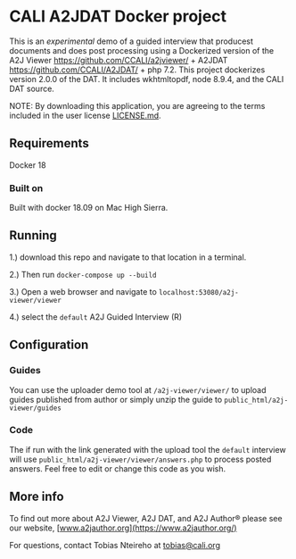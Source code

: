 # CALI A2JDAT Docker project
This is an *experimental* demo of a guided interview that producest documents and does post processing using a Dockerized version of the A2J Viewer https://github.com/CCALI/a2jviewer/ + A2JDAT
https://github.com/CCALI/A2JDAT/ + php 7.2. This project dockerizes version 2.0.0 of the DAT.  It includes wkhtmltopdf, node 8.9.4, and the CALI DAT source.

NOTE: By downloading this application, you are agreeing to the terms included in the user license [LICENSE.md](https://github.com/CCALI/A2JDAT/blob/master/LICENSE.md).

## Requirements
Docker 18

### Built on
Built with docker 18.09 on Mac High Sierra.

## Running
1.) download this repo and navigate to that location in a terminal.

2.) Then run `docker-compose up --build`

3.) Open a web browser and navigate to `localhost:53080/a2j-viewer/viewer`

4.) select the `default` A2J Guided Interview (R)

## Configuration

### Guides
You can use the uploader demo tool at `/a2j-viewer/viewer/` to upload guides published from author or simply unzip the guide to `public_html/a2j-viewer/guides`

### Code
The if run with the link generated with the upload tool the `default` interview will use `public_html/a2j-viewer/viewer/answers.php` to process posted answers. Feel free to edit or change this code as you wish.

## More info

To find out more about A2J Viewer, A2J DAT, and A2J Author® please see our website, [www.a2jauthor.org](https://www.a2jauthor.org/)

For questions, contact Tobias Nteireho at tobias@cali.org
